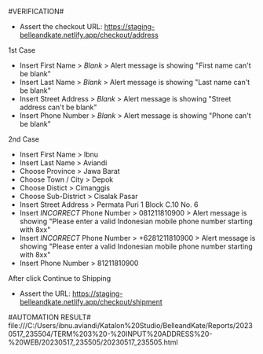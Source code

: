 #VERIFICATION#

+ Assert the checkout URL: https://staging-belleandkate.netlify.app/checkout/address

1st Case
+ Insert First Name > *Blank* > Alert message is showing "First name can't be blank"
+ Insert Last Name > *Blank* > Alert message is showing "Last name can't be blank"
+ Insert Street Address > *Blank* > Alert message is showing "Street address can't be blank"
+ Insert Phone Number > *Blank* > Alert message is showing "Phone can't be blank"

2nd Case 
+ Insert First Name > Ibnu 
+ Insert Last Name > Aviandi
+ Choose Province > Jawa Barat
+ Choose Town / City > Depok
+ Choose Distict > Cimanggis
+ Choose Sub-District > Cisalak Pasar
+ Insert Street Address > Permata Puri 1 Block C.10 No. 6
+ Insert *INCORRECT* Phone Number > 081211810900 > Alert message is showing "Please enter a valid Indonesian mobile phone number starting with 8xx"
+ Insert *INCORRECT* Phone Number > +6281211810900 > Alert message is showing "Please enter a valid Indonesian mobile phone number starting with 8xx"
+ Insert Phone Number > 81211810900

After click Continue to Shipping
+ Assert the URL: https://staging-belleandkate.netlify.app/checkout/shipment



#AUTOMATION RESULT#
file:///C:/Users/ibnu.aviandi/Katalon%20Studio/BelleandKate/Reports/20230517_235504/TERM%203%20-%20INPUT%20ADDRESS%20-%20WEB/20230517_235505/20230517_235505.html

